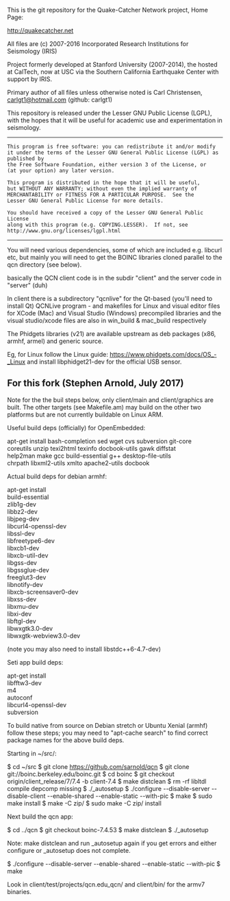 This is the git repository for the Quake-Catcher Network project, Home Page:

http://quakecatcher.net

All files are (c) 2007-2016 Incorporated Research Institutions for Seismology (IRIS)

Project formerly developed at Stanford University (2007-2014), the hosted at CalTech, now at USC via 
the Southern California Earthquake Center with support by IRIS.

Primary author of all files unless otherwise noted is Carl Christensen, carlgt1@hotmail.com  (github: carlgt1)

This repository is released under the Lesser GNU Public License (LGPL), with the hopes that it will
be useful for academic use and experimentation in seismology.

-------------

    This program is free software: you can redistribute it and/or modify
    it under the terms of the Lesser GNU General Public License (LGPL) as published by
    the Free Software Foundation, either version 3 of the License, or
    (at your option) any later version.

    This program is distributed in the hope that it will be useful,
    but WITHOUT ANY WARRANTY; without even the implied warranty of
    MERCHANTABILITY or FITNESS FOR A PARTICULAR PURPOSE.  See the
    Lesser GNU General Public License for more details.

    You should have received a copy of the Lesser GNU General Public License
    along with this program (e.g. COPYING.LESSER).  If not, see http://www.gnu.org/licenses/lgpl.html

---------------

You will need various dependencies, some of which are included e.g. libcurl etc, but mainly you will need to get
the BOINC libraries cloned parallel to the qcn directory (see below).

basically the QCN client code is in the subdir "client" and the server code in "server" (duh)

In client there is a subdirectory "qcnlive" for the Qt-based (you'll need to install Qt) QCNLive program - and makefiles
for Linux and visual editor files for XCode (Mac) and Visual Studio (Windows)
precompiled libraries and the visual studio/xcode files are also in win_build & mac_build respectively

The Phidgets libraries (v21) are available upstream as deb packages (x86, armhf, armel)
and generic source.

Eg, for Linux follow the Linux guide: https://www.phidgets.com/docs/OS_-_Linux
and install libphidget21-dev for the official USB sensor.


For this fork (Stephen Arnold, July 2017)
-----------------------------------------

Note for the the buil steps below, only client/main and client/graphics are
built.  The other targets (see Makefile.am) may build on the other two
platforms but are not currently buildable on Linux ARM.

Useful build deps (officially) for OpenEmbedded:

apt-get install bash-completion sed wget cvs subversion git-core \
	coreutils unzip texi2html texinfo docbook-utils gawk diffstat \
	help2man make gcc build-essential g++ desktop-file-utils \
	chrpath libxml2-utils xmlto apache2-utils docbook

Actual build deps for debian armhf:

apt-get install \
	build-essential \
	zlib1g-dev \
	libbz2-dev \
	libjpeg-dev \
	libcurl4-openssl-dev \
	libssl-dev \
	libfreetype6-dev \
	libxcb1-dev \
	libxcb-util-dev \
	libgss-dev \
	libgssglue-dev \
	freeglut3-dev \
	libnotify-dev \
	libxcb-screensaver0-dev \
	libxss-dev \
	libxmu-dev \
	libxi-dev \
	libftgl-dev \
	libwxgtk3.0-dev \
	libwxgtk-webview3.0-dev

(note you may also need to install libstdc++6-4.7-dev)

Seti app build deps:

apt-get install \
	libfftw3-dev \
	m4 \
	autoconf \
	libcurl4-openssl-dev \
	subversion

To build native from source on Debian stretch or Ubuntu Xenial (armhf) follow
these steps; you may need to "apt-cache search" to find correct package
names for the above build deps.

Starting in ~/src/:

  $ cd ~/src
  $ git clone https://github.com/sarnold/qcn
  $ git clone git://boinc.berkeley.edu/boinc.git
  $ cd boinc
  $ git checkout origin/client_release/7/7.4 -b client-7.4
  $ make distclean
  $ rm -rf libltdl compile depcomp missing
  $ ./_autosetup
  $ ./configure --disable-server --disable-client --enable-shared --enable-static --with-pic
  $ make
  $ sudo make install
  $ make -C zip/
  $ sudo make -C zip/ install

Next build the qcn app:

  $ cd ../qcn
  $ git checkout boinc-7.4.53
  $ make distclean
  $ ./_autosetup

Note: make distclean and run _autosetup again if you get errors and either
configure or _autosetup does not complete.

  $ ./configure --disable-server --enable-shared --enable-static  --with-pic
  $ make

Look in client/test/projects/qcn.edu_qcn/ and client/bin/ for the armv7
binaries.
